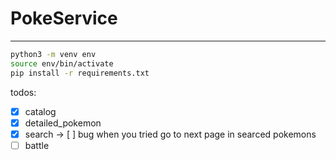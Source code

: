 # PokeService

---

```bash
python3 -m venv env
source env/bin/activate
pip install -r requirements.txt
```



todos:
- [x] catalog 
- [x] detailed_pokemon
- [x] search -> [ ] bug when you tried go to next page in searced pokemons
- [ ] battle